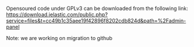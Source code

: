 Opensoured code under GPLv3 can be downloaded from the following link:
<br/>https://download.jelastic.com/public.php?service=files&t=cc49b1c35aee19f42896f8202cdb824d&path=%2Fadmin-panel

Note: we are working on migration to github

